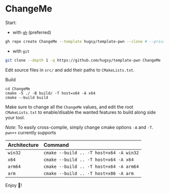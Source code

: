 # ChangeMe

Start:

 - with [`gh`](https://github.com/github/cli) (preferred)

```bash
gh repo create ChangeMe --template hugsy/template-pwn --clone # --private
```


 - with `git`
```bash
git clone --depth 1 -q https://github.com/hugsy/template-pwn ChangeMe
```

Edit source files in `src/` and add their paths to `CMakeLists.txt`.

Build

```console
cd ChangeMe
cmake -S ./ -B build/ -T host=x64 -A x64
cmake --build build
```

Make sure to change all the `ChangeMe` values, and edit the root `CMakeLists.txt` to enable/disable the wanted features to build along side your tool.

_Note_: To easily cross-compile, simply change cmake options `-A` and `-T`. `pwn++` currently supports

| Architecture | Command |
|:-------------|:---------|
| `win32` | `cmake --build .. -T host=x64 -A win32` |
| `x64` | `cmake --build .. -T host=x64 -A x64` |
| `arm64` | `cmake --build .. -T host=x64 -A arm64` |
| `arm` | `cmake --build .. -T host=x86 -A arm` |

Enjoy 🍻!
